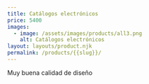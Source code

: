 ```yaml
---
title: Catálogos electrónicos
price: 5400
images:
  - image: /assets/images/products/all3.png
    alt: Catálogos electrónicos
layout: layouts/product.njk
permalink: /products/{{slug}}/
---
```

Muy buena calidad de diseño
